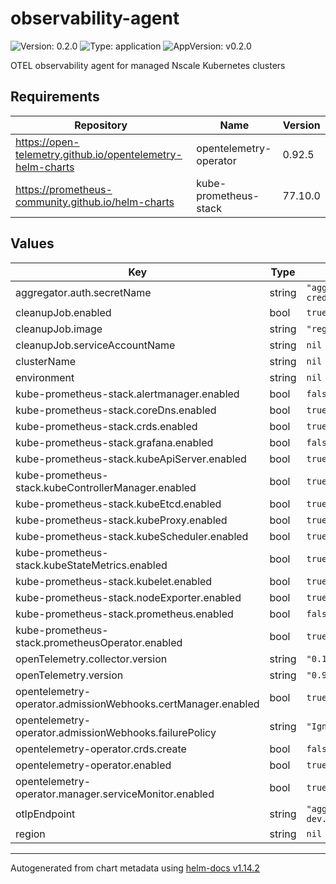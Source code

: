 # observability-agent

![Version: 0.2.0](https://img.shields.io/badge/Version-0.2.0-informational?style=flat-square) ![Type: application](https://img.shields.io/badge/Type-application-informational?style=flat-square) ![AppVersion: v0.2.0](https://img.shields.io/badge/AppVersion-v0.2.0-informational?style=flat-square)

OTEL observability agent for managed Nscale Kubernetes clusters

## Requirements

| Repository | Name | Version |
|------------|------|---------|
| https://open-telemetry.github.io/opentelemetry-helm-charts | opentelemetry-operator | 0.92.5 |
| https://prometheus-community.github.io/helm-charts | kube-prometheus-stack | 77.10.0 |

## Values

| Key | Type | Default | Description |
|-----|------|---------|-------------|
| aggregator.auth.secretName | string | `"aggregator-basic-auth-credentials"` |  |
| cleanupJob.enabled | bool | `true` |  |
| cleanupJob.image | string | `"registry.k8s.io/kubectl:v1.31.0"` |  |
| cleanupJob.serviceAccountName | string | `nil` |  |
| clusterName | string | `nil` |  |
| environment | string | `nil` |  |
| kube-prometheus-stack.alertmanager.enabled | bool | `false` |  |
| kube-prometheus-stack.coreDns.enabled | bool | `true` |  |
| kube-prometheus-stack.crds.enabled | bool | `true` |  |
| kube-prometheus-stack.grafana.enabled | bool | `false` |  |
| kube-prometheus-stack.kubeApiServer.enabled | bool | `true` |  |
| kube-prometheus-stack.kubeControllerManager.enabled | bool | `true` |  |
| kube-prometheus-stack.kubeEtcd.enabled | bool | `true` |  |
| kube-prometheus-stack.kubeProxy.enabled | bool | `true` |  |
| kube-prometheus-stack.kubeScheduler.enabled | bool | `true` |  |
| kube-prometheus-stack.kubeStateMetrics.enabled | bool | `true` |  |
| kube-prometheus-stack.kubelet.enabled | bool | `true` |  |
| kube-prometheus-stack.nodeExporter.enabled | bool | `true` |  |
| kube-prometheus-stack.prometheus.enabled | bool | `false` |  |
| kube-prometheus-stack.prometheusOperator.enabled | bool | `true` |  |
| openTelemetry.collector.version | string | `"0.131.1"` |  |
| openTelemetry.version | string | `"0.92.5"` |  |
| opentelemetry-operator.admissionWebhooks.certManager.enabled | bool | `true` |  |
| opentelemetry-operator.admissionWebhooks.failurePolicy | string | `"Ignore"` |  |
| opentelemetry-operator.crds.create | bool | `false` |  |
| opentelemetry-operator.enabled | bool | `true` |  |
| opentelemetry-operator.manager.serviceMonitor.enabled | bool | `true` |  |
| otlpEndpoint | string | `"aggregator-public.observability-dev.glo1.nscale.com"` |  |
| region | string | `nil` |  |

----------------------------------------------
Autogenerated from chart metadata using [helm-docs v1.14.2](https://github.com/norwoodj/helm-docs/releases/v1.14.2)
